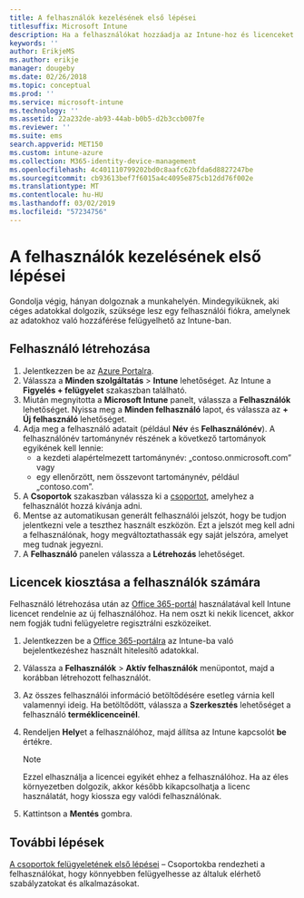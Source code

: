 ```yaml
---
title: A felhasználók kezelésének első lépései
titlesuffix: Microsoft Intune
description: Ha a felhasználókat hozzáadja az Intune-hoz és licenceket rendel hozzájuk, akkor ők is hozzáférhetnek a céges erőforrásokhoz a mobileszközükről.
keywords: ''
author: ErikjeMS
ms.author: erikje
manager: dougeby
ms.date: 02/26/2018
ms.topic: conceptual
ms.prod: ''
ms.service: microsoft-intune
ms.technology: ''
ms.assetid: 22a232de-ab93-44ab-b0b5-d2b3ccb007fe
ms.reviewer: ''
ms.suite: ems
search.appverid: MET150
ms.custom: intune-azure
ms.collection: M365-identity-device-management
ms.openlocfilehash: 4c401110799202bd0c8aafc62bfda6d8827247be
ms.sourcegitcommit: cb93613bef7f6015a4c4095e875cb12dd76f002e
ms.translationtype: MT
ms.contentlocale: hu-HU
ms.lasthandoff: 03/02/2019
ms.locfileid: "57234756"
---
```

# <a name="get-started-managing-users"></a>A felhasználók kezelésének első lépései

Gondolja végig, hányan dolgoznak a munkahelyén. Mindegyiküknek, aki céges adatokkal dolgozik, szüksége lesz egy felhasználói fiókra, amelynek az adatokhoz való hozzáférése felügyelhető az Intune-ban.

## <a name="how-do-i-create-a-user"></a>Felhasználó létrehozása

1. Jelentkezzen be az [Azure Portalra](https://portal.azure.com).
2. Válassza a **Minden szolgáltatás** > **Intune** lehetőséget. Az Intune a **Figyelés + felügyelet** szakaszban található.
3. Miután megnyitotta a **Microsoft Intune** panelt, válassza a **Felhasználók** lehetőséget. Nyissa meg a **Minden felhasználó** lapot, és válassza az **+ Új felhasználó** lehetőséget.
4. Adja meg a felhasználó adatait (például **Név** és **Felhasználónév**). A felhasználónév tartománynév részének a következő tartományok egyikének kell lennie:
    - a kezdeti alapértelmezett tartománynév: „contoso.onmicrosoft.com” vagy
    - egy ellenőrzött, nem összevont tartománynév, például „contoso.com”.
5. A **Csoportok** szakaszban válassza ki a [csoportot](get-started-groups.md), amelyhez a felhasználót hozzá kívánja adni.
6. Mentse az automatikusan generált felhasználói jelszót, hogy be tudjon jelentkezni vele a teszthez használt eszközön. Ezt a jelszót meg kell adni a felhasználónak, hogy megváltoztathassák egy saját jelszóra, amelyet meg tudnak jegyezni.
7. A **Felhasználó** panelen válassza a **Létrehozás** lehetőséget.

## <a name="assigning-licenses-to-users"></a>Licencek kiosztása a felhasználók számára

Felhasználó létrehozása után az [Office 365-portál](http://go.microsoft.com/fwlink/p/?LinkId=698854) használatával kell Intune licencet rendelnie az új felhasználóhoz. Ha nem oszt ki nekik licencet, akkor nem fogják tudni felügyeletre regisztrálni eszközeiket.

1. Jelentkezzen be a [Office 365-portálra](http://go.microsoft.com/fwlink/p/?LinkId=698854) az Intune-ba való bejelentkezéshez használt hitelesítő adatokkal.
2. Válassza a **Felhasználók** > **Aktív felhasználók** menüpontot, majd a korábban létrehozott felhasználót.
3. Az összes felhasználói információ betöltődésére esetleg várnia kell valamennyi ideig. Ha betöltődött, válassza a **Szerkesztés** lehetőséget a felhasználó **terméklicenceinél**.
4. Rendeljen **Hely**et a felhasználóhoz, majd állítsa az Intune kapcsolót **be** értékre.

   > [!NOTE]
   > Ezzel elhasználja a licencei egyikét ehhez a felhasználóhoz. Ha az éles környezetben dolgozik, akkor később kikapcsolhatja a licenc használatát, hogy kiossza egy valódi felhasználónak.

5. Kattintson a **Mentés** gombra.

## <a name="next-steps"></a>További lépések

[A csoportok felügyeletének első lépései](get-started-groups.md) – Csoportokba rendezheti a felhasználókat, hogy könnyebben felügyelhesse az általuk elérhető szabályzatokat és alkalmazásokat.
